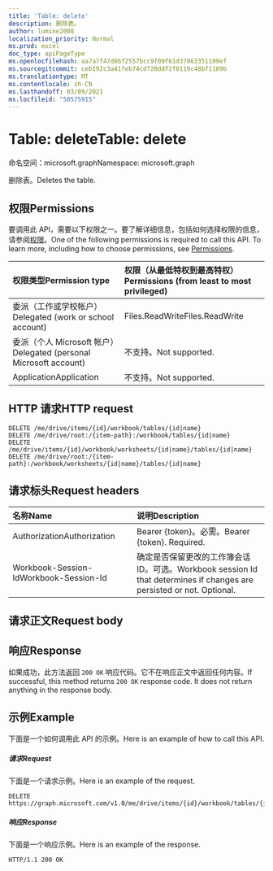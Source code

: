 ```yaml
---
title: 'Table: delete'
description: 删除表。
author: lumine2008
localization_priority: Normal
ms.prod: excel
doc_type: apiPageType
ms.openlocfilehash: aa7a7f47d86f2557bcc9f09f61d37063351199ef
ms.sourcegitcommit: ceb192c3a41feb74cd720ddf2f0119c48bf1189b
ms.translationtype: MT
ms.contentlocale: zh-CN
ms.lasthandoff: 03/09/2021
ms.locfileid: "50575915"
---
```

# <a name="table-delete"></a><span data-ttu-id="9fc1d-103">Table: delete</span><span class="sxs-lookup"><span data-stu-id="9fc1d-103">Table: delete</span></span>

<span data-ttu-id="9fc1d-104">命名空间：microsoft.graph</span><span class="sxs-lookup"><span data-stu-id="9fc1d-104">Namespace: microsoft.graph</span></span>

<span data-ttu-id="9fc1d-105">删除表。</span><span class="sxs-lookup"><span data-stu-id="9fc1d-105">Deletes the table.</span></span>
## <a name="permissions"></a><span data-ttu-id="9fc1d-106">权限</span><span class="sxs-lookup"><span data-stu-id="9fc1d-106">Permissions</span></span>
<span data-ttu-id="9fc1d-p101">要调用此 API，需要以下权限之一。要了解详细信息，包括如何选择权限的信息，请参阅[权限](/graph/permissions-reference)。</span><span class="sxs-lookup"><span data-stu-id="9fc1d-p101">One of the following permissions is required to call this API. To learn more, including how to choose permissions, see [Permissions](/graph/permissions-reference).</span></span>

|<span data-ttu-id="9fc1d-109">权限类型</span><span class="sxs-lookup"><span data-stu-id="9fc1d-109">Permission type</span></span>      | <span data-ttu-id="9fc1d-110">权限（从最低特权到最高特权）</span><span class="sxs-lookup"><span data-stu-id="9fc1d-110">Permissions (from least to most privileged)</span></span>              |
|:--------------------|:---------------------------------------------------------|
|<span data-ttu-id="9fc1d-111">委派（工作或学校帐户）</span><span class="sxs-lookup"><span data-stu-id="9fc1d-111">Delegated (work or school account)</span></span> | <span data-ttu-id="9fc1d-112">Files.ReadWrite</span><span class="sxs-lookup"><span data-stu-id="9fc1d-112">Files.ReadWrite</span></span>    |
|<span data-ttu-id="9fc1d-113">委派（个人 Microsoft 帐户）</span><span class="sxs-lookup"><span data-stu-id="9fc1d-113">Delegated (personal Microsoft account)</span></span> | <span data-ttu-id="9fc1d-114">不支持。</span><span class="sxs-lookup"><span data-stu-id="9fc1d-114">Not supported.</span></span>    |
|<span data-ttu-id="9fc1d-115">Application</span><span class="sxs-lookup"><span data-stu-id="9fc1d-115">Application</span></span> | <span data-ttu-id="9fc1d-116">不支持。</span><span class="sxs-lookup"><span data-stu-id="9fc1d-116">Not supported.</span></span> |

## <a name="http-request"></a><span data-ttu-id="9fc1d-117">HTTP 请求</span><span class="sxs-lookup"><span data-stu-id="9fc1d-117">HTTP request</span></span>
<!-- { "blockType": "ignored" } -->
```http
DELETE /me/drive/items/{id}/workbook/tables/{id|name}
DELETE /me/drive/root:/{item-path}:/workbook/tables/{id|name}
DELETE /me/drive/items/{id}/workbook/worksheets/{id|name}/tables/{id|name}
DELETE /me/drive/root:/{item-path}:/workbook/worksheets/{id|name}/tables/{id|name}

```
## <a name="request-headers"></a><span data-ttu-id="9fc1d-118">请求标头</span><span class="sxs-lookup"><span data-stu-id="9fc1d-118">Request headers</span></span>
| <span data-ttu-id="9fc1d-119">名称</span><span class="sxs-lookup"><span data-stu-id="9fc1d-119">Name</span></span>       | <span data-ttu-id="9fc1d-120">说明</span><span class="sxs-lookup"><span data-stu-id="9fc1d-120">Description</span></span>|
|:---------------|:----------|
| <span data-ttu-id="9fc1d-121">Authorization</span><span class="sxs-lookup"><span data-stu-id="9fc1d-121">Authorization</span></span>  | <span data-ttu-id="9fc1d-p102">Bearer {token}。必需。</span><span class="sxs-lookup"><span data-stu-id="9fc1d-p102">Bearer {token}. Required.</span></span> |
| <span data-ttu-id="9fc1d-124">Workbook-Session-Id</span><span class="sxs-lookup"><span data-stu-id="9fc1d-124">Workbook-Session-Id</span></span>  | <span data-ttu-id="9fc1d-p103">确定是否保留更改的工作簿会话 ID。可选。</span><span class="sxs-lookup"><span data-stu-id="9fc1d-p103">Workbook session Id that determines if changes are persisted or not. Optional.</span></span>|

## <a name="request-body"></a><span data-ttu-id="9fc1d-127">请求正文</span><span class="sxs-lookup"><span data-stu-id="9fc1d-127">Request body</span></span>

## <a name="response"></a><span data-ttu-id="9fc1d-128">响应</span><span class="sxs-lookup"><span data-stu-id="9fc1d-128">Response</span></span>

<span data-ttu-id="9fc1d-p104">如果成功，此方法返回 `200 OK` 响应代码。它不在响应正文中返回任何内容。</span><span class="sxs-lookup"><span data-stu-id="9fc1d-p104">If successful, this method returns `200 OK` response code. It does not return anything in the response body.</span></span>

## <a name="example"></a><span data-ttu-id="9fc1d-131">示例</span><span class="sxs-lookup"><span data-stu-id="9fc1d-131">Example</span></span>
<span data-ttu-id="9fc1d-132">下面是一个如何调用此 API 的示例。</span><span class="sxs-lookup"><span data-stu-id="9fc1d-132">Here is an example of how to call this API.</span></span>
##### <a name="request"></a><span data-ttu-id="9fc1d-133">请求</span><span class="sxs-lookup"><span data-stu-id="9fc1d-133">Request</span></span>
<span data-ttu-id="9fc1d-134">下面是一个请求示例。</span><span class="sxs-lookup"><span data-stu-id="9fc1d-134">Here is an example of the request.</span></span>
<!-- {
  "blockType": "request",
  "name": "table_delete"
}-->
```http
DELETE https://graph.microsoft.com/v1.0/me/drive/items/{id}/workbook/tables/{id|name}
```

##### <a name="response"></a><span data-ttu-id="9fc1d-135">响应</span><span class="sxs-lookup"><span data-stu-id="9fc1d-135">Response</span></span>
<span data-ttu-id="9fc1d-136">下面是一个响应示例。</span><span class="sxs-lookup"><span data-stu-id="9fc1d-136">Here is an example of the response.</span></span> 
<!-- {
  "blockType": "response",
  "truncated": true
} -->
```http
HTTP/1.1 200 OK
```

<!-- uuid: 8fcb5dbc-d5aa-4681-8e31-b001d5168d79
2015-10-25 14:57:30 UTC -->
<!-- {
  "type": "#page.annotation",
  "description": "Table: delete",
  "keywords": "",
  "section": "documentation",
  "tocPath": ""
}-->

